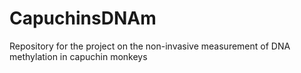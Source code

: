# CapuchinsDNAm
Repository for the project on the non-invasive measurement of DNA methylation in capuchin monkeys
